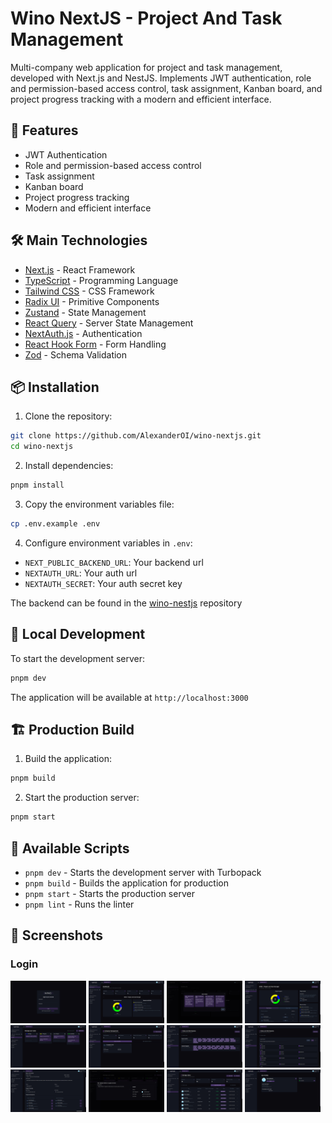 # Wino NextJS - Project And Task Management

Multi-company web application for project and task management,
developed with Next.js and NestJS. Implements JWT authentication, role
and permission-based access control, task assignment, Kanban board,
and project progress tracking with a modern and efficient interface.

## 🚀 Features

- JWT Authentication
- Role and permission-based access control
- Task assignment
- Kanban board
- Project progress tracking
- Modern and efficient interface

## 🛠️ Main Technologies

- [Next.js](https://nextjs.org/) - React Framework
- [TypeScript](https://www.typescriptlang.org/) - Programming Language
- [Tailwind CSS](https://tailwindcss.com/) - CSS Framework
- [Radix UI](https://www.radix-ui.com/) - Primitive Components
- [Zustand](https://zustand-demo.pmnd.rs/) - State Management
- [React Query](https://tanstack.com/query/latest) - Server State Management
- [NextAuth.js](https://next-auth.js.org/) - Authentication
- [React Hook Form](https://react-hook-form.com/) - Form Handling
- [Zod](https://zod.dev/) - Schema Validation

## 📦 Installation

1. Clone the repository:

```bash
git clone https://github.com/AlexanderOI/wino-nextjs.git
cd wino-nextjs
```

2. Install dependencies:

```bash
pnpm install
```

3. Copy the environment variables file:

```bash
cp .env.example .env
```

4. Configure environment variables in `.env`:

- `NEXT_PUBLIC_BACKEND_URL`: Your backend url
- `NEXTAUTH_URL`: Your auth url
- `NEXTAUTH_SECRET`: Your auth secret key

The backend can be found in the [wino-nestjs](https://github.com/AlexanderOI/wino-nestjs) repository

## 🚀 Local Development

To start the development server:

```bash
pnpm dev
```

The application will be available at `http://localhost:3000`

## 🏗️ Production Build

1. Build the application:

```bash
pnpm build
```

2. Start the production server:

```bash
pnpm start
```

## 📝 Available Scripts

- `pnpm dev` - Starts the development server with Turbopack
- `pnpm build` - Builds the application for production
- `pnpm start` - Starts the production server
- `pnpm lint` - Runs the linter

## 📸 Screenshots

### Login

<div>
    <img src="documentation/images/img_1.png" width="24%"></img> 
    <img src="documentation/images/img_2.png" width="24%"></img> 
    <img src="documentation/images/img_3.png" width="24%"></img> 
    <img src="documentation/images/img_4.png" width="24%"></img> 
    <img src="documentation/images/img_5.png" width="24%"></img> 
    <img src="documentation/images/img_6.png" width="24%"></img> 
    <img src="documentation/images/img_7.png" width="24%"></img> 
    <img src="documentation/images/img_8.png" width="24%"></img> 
    <img src="documentation/images/img_9.png" width="24%"></img> 
    <img src="documentation/images/img_10.png" width="24%"></img> 
    <img src="documentation/images/img_11.png" width="24%"></img> 
    <img src="documentation/images/img_12.png" width="24%"></img> 
</div>
